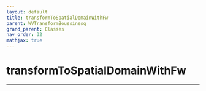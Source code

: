 ```yaml
---
layout: default
title: transformToSpatialDomainWithFw
parent: WVTransformBoussinesq
grand_parent: Classes
nav_order: 32
mathjax: true
---
```


#  transformToSpatialDomainWithFw




---

